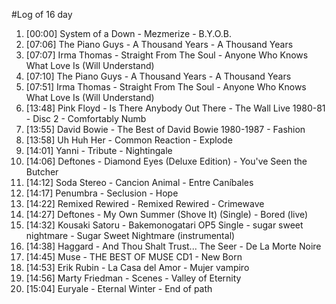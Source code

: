 #Log of 16 day

1. [00:00] System of a Down - Mezmerize - B.Y.O.B.
1. [07:06] The Piano Guys - A Thousand Years - A Thousand Years
1. [07:07] Irma Thomas - Straight From The Soul - Anyone Who Knows What Love Is (Will Understand)
1. [07:10] The Piano Guys - A Thousand Years - A Thousand Years
1. [07:51] Irma Thomas - Straight From The Soul - Anyone Who Knows What Love Is (Will Understand)
1. [13:48] Pink Floyd - Is There Anybody Out There - The Wall Live 1980-81 - Disc 2 - Comfortably Numb
1. [13:55] David Bowie - The Best of David Bowie 1980-1987 - Fashion
1. [13:58] Uh Huh Her - Common Reaction - Explode
1. [14:01] Yanni - Tribute - Nightingale
1. [14:06] Deftones - Diamond Eyes (Deluxe Edition) - You've Seen the Butcher
1. [14:12] Soda Stereo - Cancion Animal - Entre Caníbales
1. [14:17] Penumbra - Seclusion - Hope
1. [14:22] Remixed Rewired - Remixed Rewired - Crimewave
1. [14:27] Deftones - My Own Summer (Shove It) (Single) - Bored (live)
1. [14:32] Kousaki Satoru - Bakemonogatari OP5 Single - sugar sweet nightmare - Sugar Sweet Nightmare (instrumental)
1. [14:38] Haggard - And Thou Shalt Trust... The Seer - De La Morte Noire
1. [14:45] Muse - THE BEST OF MUSE CD1 - New Born
1. [14:53] Erik Rubin - La Casa del Amor - Mujer vampiro
1. [14:56] Marty Friedman - Scenes - Valley of Eternity
1. [15:04] Euryale - Eternal Winter - End of path
